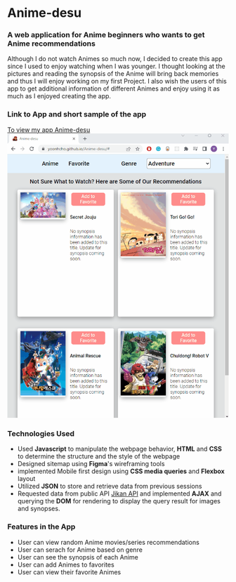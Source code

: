 # Anime-desu

### A web application for Anime beginners who wants to get Anime recommendations

Although I do not watch Animes so much now, I decided to create this app since
I used to enjoy watching when I was younger. I thought looking at the pictures and
reading the synopsis of the Anime will bring back memories and thus I will enjoy
working on my first Project. I also wish the users of this app to get additional
information of different Animes and enjoy using it as much as I enjoyed creating the app.

### Link to App and short sample of the app
[To view my app Anime-desu](https://yoonhcho.github.io/Anime-desu/)
![Sampl](images/ajax.gif "Sample")



### Technologies Used
* Used **Javascript** to manipulate the webpage behavior, **HTML** and **CSS**
  to determine the structure and the style of the webpage
* Designed sitemap using **Figma**'s wireframing tools
* implemented Mobile first design using **CSS media queries** and **Flexbox** layout
* Utilized **JSON** to store and retrieve data from previous sessions
* Requested data from public API [Jikan API](https://docs.api.jikan.moe/) and
  implemented **AJAX** and querying the **DOM** for rendering to display the query
  result for images and synopses.

### Features in the App
* User can view random Anime movies/series recommendations
* User can serach for Anime based on genre
* User can see the synopsis of each Anime
* User can add Animes to favorites
* User can view their favorite Animes
